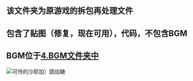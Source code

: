 ## 该文件夹为原游戏的拆包再处理文件

## 包含了贴图（修复，现在可用），代码，不包含BGM

## BGM位于[4.BGM文件夹中](http://https://gitee.com/pureamaya/GriefSyndrome-For-Android/tree/develop/Assets/4.BGM)



![可怜的沙耶加）圆焰糖](https://images.gitee.com/uploads/images/2020/0901/211315_4840cf4d_7755608.png "[WWY(0}N90[V1E4@E2$NQIX.png")